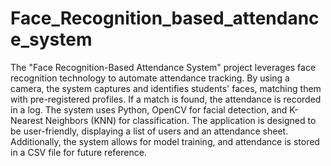 # Face_Recognition_based_attendance_system
The "Face Recognition-Based Attendance System" project leverages face recognition technology to automate attendance tracking. By using a camera, the system captures and identifies students' faces, matching them with pre-registered profiles. If a match is found, the attendance is recorded in a log. The system uses Python, OpenCV for facial detection, and K-Nearest Neighbors (KNN) for classification. The application is designed to be user-friendly, displaying a list of users and an attendance sheet. Additionally, the system allows for model training, and attendance is stored in a CSV file for future reference.
